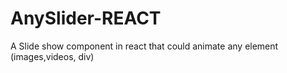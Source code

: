# AnySlider-REACT
A Slide show component in react that could animate any element (images,videos, div)
